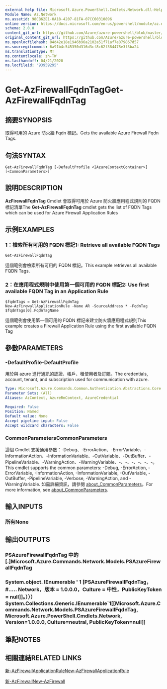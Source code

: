 ```yaml
---
external help file: Microsoft.Azure.PowerShell.Cmdlets.Network.dll-Help.xml
Module Name: Az.Network
ms.assetid: 98CB62E1-0A18-4207-81FA-07CC60310896
online version: https://docs.microsoft.com/en-us/powershell/module/az.network/get-azfirewallfqdntag
schema: 2.0.0
content_git_url: https://github.com/Azure/azure-powershell/blob/master/src/Network/Network/help/Get-AzFirewallFqdnTag.md
original_content_git_url: https://github.com/Azure/azure-powershell/blob/master/src/Network/Network/help/Get-AzFirewallFqdnTag.md
ms.openlocfilehash: 84d42e18e1946b96a2102a51f71af7e879867d57
ms.sourcegitcommit: 6a91b4c545350d316d3cf8c62f384478e3f3ba24
ms.translationtype: MT
ms.contentlocale: zh-TW
ms.lasthandoff: 04/21/2020
ms.locfileid: "93959295"
---
```

# <span data-ttu-id="cab12-101">Get-AzFirewallFqdnTag</span><span class="sxs-lookup"><span data-stu-id="cab12-101">Get-AzFirewallFqdnTag</span></span>

## <span data-ttu-id="cab12-102">摘要</span><span class="sxs-lookup"><span data-stu-id="cab12-102">SYNOPSIS</span></span>
<span data-ttu-id="cab12-103">取得可用的 Azure 防火牆 Fqdn 標記。</span><span class="sxs-lookup"><span data-stu-id="cab12-103">Gets the available Azure Firewall Fqdn Tags.</span></span>

## <span data-ttu-id="cab12-104">句法</span><span class="sxs-lookup"><span data-stu-id="cab12-104">SYNTAX</span></span>

```
Get-AzFirewallFqdnTag [-DefaultProfile <IAzureContextContainer>] [<CommonParameters>]
```

## <span data-ttu-id="cab12-105">說明</span><span class="sxs-lookup"><span data-stu-id="cab12-105">DESCRIPTION</span></span>
<span data-ttu-id="cab12-106">**AzFirewallFqdnTag** Cmdlet 會取得可用於 Azure 防火牆應用程式規則的 FQDN 標記清單</span><span class="sxs-lookup"><span data-stu-id="cab12-106">The **Get-AzFirewallFqdnTag** cmdlet gets the list of FQDN Tags which can be used for Azure Firewall Application Rules</span></span>

## <span data-ttu-id="cab12-107">示例</span><span class="sxs-lookup"><span data-stu-id="cab12-107">EXAMPLES</span></span>

### <span data-ttu-id="cab12-108">1：檢索所有可用的 FQDN 標記</span><span class="sxs-lookup"><span data-stu-id="cab12-108">1:  Retrieve all available FQDN Tags</span></span>
```
Get-AzFirewallFqdnTag
```

<span data-ttu-id="cab12-109">這個範例會檢索所有可用的 FQDN 標記。</span><span class="sxs-lookup"><span data-stu-id="cab12-109">This example retrieves all available FQDN Tags.</span></span>

### <span data-ttu-id="cab12-110">2：在應用程式規則中使用第一個可用的 FQDN 標記</span><span class="sxs-lookup"><span data-stu-id="cab12-110">2:  Use first available FQDN Tag in an Application Rule</span></span>
```
$fqdnTags = Get-AzFirewallFqdnTag
New-AzFirewallApplicationRule -Name AR -SourceAddress * -FqdnTag $fqdnTags[0].FqdnTagName
```

<span data-ttu-id="cab12-111">這個範例會使用第一個可用的 FQDN 標記來建立防火牆應用程式規則</span><span class="sxs-lookup"><span data-stu-id="cab12-111">This example creates a Firewall Application Rule using the first available FQDN Tag</span></span>

## <span data-ttu-id="cab12-112">參數</span><span class="sxs-lookup"><span data-stu-id="cab12-112">PARAMETERS</span></span>

### <span data-ttu-id="cab12-113">-DefaultProfile</span><span class="sxs-lookup"><span data-stu-id="cab12-113">-DefaultProfile</span></span>
<span data-ttu-id="cab12-114">用於與 azure 進行通訊的認證、帳戶、租使用者及訂閱。</span><span class="sxs-lookup"><span data-stu-id="cab12-114">The credentials, account, tenant, and subscription used for communication with azure.</span></span>

```yaml
Type: Microsoft.Azure.Commands.Common.Authentication.Abstractions.Core.IAzureContextContainer
Parameter Sets: (All)
Aliases: AzContext, AzureRmContext, AzureCredential

Required: False
Position: Named
Default value: None
Accept pipeline input: False
Accept wildcard characters: False
```

### <span data-ttu-id="cab12-115">CommonParameters</span><span class="sxs-lookup"><span data-stu-id="cab12-115">CommonParameters</span></span>
<span data-ttu-id="cab12-116">這個 Cmdlet 支援通用參數：-Debug、-ErrorAction、-ErrorVariable、-InformationAction、-InformationVariable、-OutVariable、-OutBuffer、-PipelineVariable、-WarningAction、-WarningVariable、-、-、-、-、-、-。</span><span class="sxs-lookup"><span data-stu-id="cab12-116">This cmdlet supports the common parameters: -Debug, -ErrorAction, -ErrorVariable, -InformationAction, -InformationVariable, -OutVariable, -OutBuffer, -PipelineVariable, -Verbose, -WarningAction, and -WarningVariable.</span></span> <span data-ttu-id="cab12-117">如需詳細資訊，請參閱 [about_CommonParameters](http://go.microsoft.com/fwlink/?LinkID=113216)。</span><span class="sxs-lookup"><span data-stu-id="cab12-117">For more information, see [about_CommonParameters](http://go.microsoft.com/fwlink/?LinkID=113216).</span></span>

## <span data-ttu-id="cab12-118">輸入</span><span class="sxs-lookup"><span data-stu-id="cab12-118">INPUTS</span></span>

### <span data-ttu-id="cab12-119">所有</span><span class="sxs-lookup"><span data-stu-id="cab12-119">None</span></span>

## <span data-ttu-id="cab12-120">輸出</span><span class="sxs-lookup"><span data-stu-id="cab12-120">OUTPUTS</span></span>

### <span data-ttu-id="cab12-121">PSAzureFirewallFqdnTag 中的 [.]</span><span class="sxs-lookup"><span data-stu-id="cab12-121">Microsoft.Azure.Commands.Network.Models.PSAzureFirewallFqdnTag</span></span>

### <span data-ttu-id="cab12-122">System.object. IEnumerable ' 1 [PSAzureFirewallFqdnTag，#..... Network，版本 = 1.0.0.0，Culture = 中性，PublicKeyToken = null]]。）））</span><span class="sxs-lookup"><span data-stu-id="cab12-122">System.Collections.Generic.IEnumerable\`1[[Microsoft.Azure.Commands.Network.Models.PSAzureFirewallFqdnTag, Microsoft.Azure.PowerShell.Cmdlets.Network, Version=1.0.0.0, Culture=neutral, PublicKeyToken=null]]</span></span>

## <span data-ttu-id="cab12-123">筆記</span><span class="sxs-lookup"><span data-stu-id="cab12-123">NOTES</span></span>

## <span data-ttu-id="cab12-124">相關連結</span><span class="sxs-lookup"><span data-stu-id="cab12-124">RELATED LINKS</span></span>

[<span data-ttu-id="cab12-125">新-AzFirewallApplicationRule</span><span class="sxs-lookup"><span data-stu-id="cab12-125">New-AzFirewallApplicationRule</span></span>](./New-AzFirewallApplicationRule.md)

[<span data-ttu-id="cab12-126">新-AzFirewall</span><span class="sxs-lookup"><span data-stu-id="cab12-126">New-AzFirewall</span></span>](./New-AzFirewall.md)
